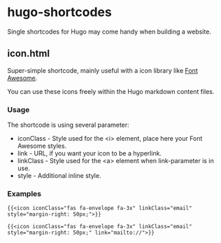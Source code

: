 # hugo-shortcodes
Single shortcodes for Hugo may come handy when building a website.

## icon.html

Super-simple shortcode, mainly useful with a icon library like [Font Awesome](https://fontawesome.com/).

You can use these icons freely within the Hugo markdown content files.

### Usage

The shortcode is using several parameter:

* iconClass - Style used for the \<i> element, place here your Font Awesome styles.
* link - URL, if you want your icon to be a hyperlink.
* linkClass - Style used for the \<a> element when link-parameter is in use.   
* style - Additional inline style.

### Examples

```
{{<icon iconClass="fas fa-envelope fa-3x" linkClass="email" style="margin-right: 50px;">}}
```

```
{{<icon iconClass="fas fa-envelope fa-3x" linkClass="email" style="margin-right: 50px;" link="mailto://">}}
```


